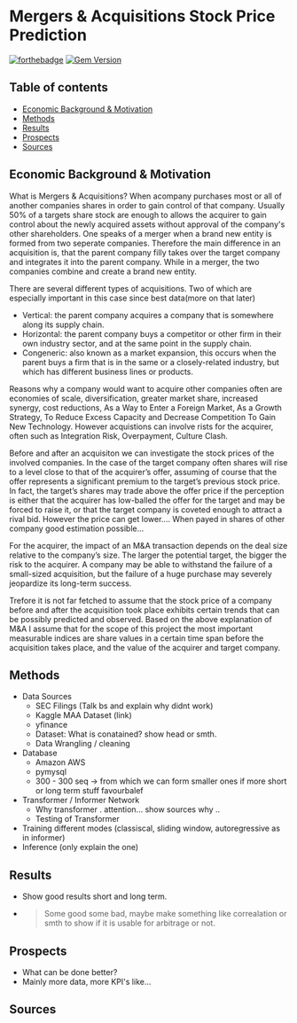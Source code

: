 # Mergers & Acquisitions Stock Price Prediction
[![forthebadge](https://forthebadge.com/images/badges/built-with-science.svg)](https://forthebadge.com)
[![Gem Version](https://badge.fury.io/rb/colorls.svg)](https://badge.fury.io/rb/colorls)
## Table of contents
- [Economic Background & Motivation](#motivation)
- [Methods](#methods)
- [Results](#results)
- [Prospects](#prospects)
- [Sources](#sources)

## Economic Background & Motivation

What is Mergers & Acquisitions? 
When acompany purchases most or all of another companies shares in order to gain control of that company. Usually 50% of a targets share stock are enough to allows the acquirer to gain control about the newly acquired assets without approval of the company's other shareholders.
One speaks of a merger  when a brand new entity is formed from two seperate companies. Therefore the main difference in an acquisition is, that the parent company filly takes over the target company and integrates it into the parent company. While in a merger, the two companies combine and create a brand new entity. 

There are several different types of acquisitions. Two of which are especially important in this case since best data(more on that later)
* Vertical: the parent company acquires a company that is somewhere along its supply chain.
* Horizontal: the parent company buys a competitor or other firm in their own industry sector, and at the same point in the supply chain.
* Congeneric: also known as a market expansion, this occurs when the parent buys a firm that is in the same or a closely-related industry, but which has different business lines or products.

Reasons why a company would want to acquire other companies often are economies of scale, diversification, greater market share, increased synergy, cost reductions, As a Way to Enter a Foreign Market, As a Growth Strategy, To Reduce Excess Capacity and Decrease Competition
To Gain New Technology.
However acquistions can involve rists for the acquirer, often such as Integration Risk, Overpayment, Culture Clash. 

Before and after an acquisiton we can investigate the stock prices of the involved companies.
In the case of the target company often shares will rise to a level close to that of the acquirer’s offer, assuming of course that the offer represents a significant premium to the target’s previous stock price. In fact, the target’s shares may trade above the offer price if the perception is either that the acquirer has low-balled the offer for the target and may be forced to raise it, or that the target company is coveted enough to attract a rival bid.
However the price can get lower....
When payed in shares of other company good estimation possible...

For the acquirer, the impact of an M&A transaction depends on the deal size relative to the company’s size. The larger the potential target, the bigger the risk to the acquirer. A company may be able to withstand the failure of a small-sized acquisition, but the failure of a huge purchase may severely jeopardize its long-term success.

Trefore it is not far fetched to assume that the stock price of a company before and after the acquisition took place exhibits certain trends that can be possibly predicted and observed. Based on the above explanation of M&A I assume that for the scope of this project the most important measurable indices are share values in a certain time span before the acquisition takes place, and the value of the acquirer and target company.









## Methods
 - Data Sources
    - SEC Filings (Talk bs and explain why didnt work)
    - Kaggle MAA Dataset (link)
    - yfinance
    - Dataset: What is conatained? show head or smth.
    - Data Wrangling / cleaning
 - Database
    - Amazon AWS
    - pymysql 
    - 300 - 300 seq -> from which we can form smaller ones if more short or long term stuff favourbalef
 - Transformer / Informer Network
   - Why transformer  . attention... show sources why ..
   - Testing of Transformer
 - Training  different modes (classiscal, sliding window, autoregressive as in informer)
 - Inference  (only explain the one)

## Results
  - Show good results short and long term.
  - > Some good some bad, maybe make something like correalation or smth to show if it is usable for arbitrage or not.
## Prospects
  - What can be done better?
  - Mainly more data, more KPI's like...
## Sources
